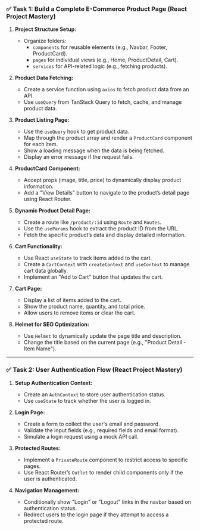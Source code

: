 ### ✅ **Task 1: Build a Complete E-Commerce Product Page (React Project Mastery)**  

1. **Project Structure Setup:**  
   - Organize folders:  
     - `components` for reusable elements (e.g., Navbar, Footer, ProductCard).  
     - `pages` for individual views (e.g., Home, ProductDetail, Cart).  
     - `services` for API-related logic (e.g., fetching products).  

2. **Product Data Fetching:**  
   - Create a service function using `axios` to fetch product data from an API.  
   - Use `useQuery` from TanStack Query to fetch, cache, and manage product data.  

3. **Product Listing Page:**  
   - Use the `useQuery` hook to get product data.  
   - Map through the product array and render a `ProductCard` component for each item.  
   - Show a loading message when the data is being fetched.  
   - Display an error message if the request fails.  

4. **ProductCard Component:**  
   - Accept props (image, title, price) to dynamically display product information.  
   - Add a "View Details" button to navigate to the product’s detail page using React Router.  

5. **Dynamic Product Detail Page:**  
   - Create a route like `/product/:id` using `Route` and `Routes`.  
   - Use the `useParams` hook to extract the product ID from the URL.  
   - Fetch the specific product’s data and display detailed information.  

6. **Cart Functionality:**  
   - Use React `useState` to track items added to the cart.  
   - Create a `CartContext` with `createContext` and `useContext` to manage cart data globally.  
   - Implement an "Add to Cart" button that updates the cart.  

7. **Cart Page:**  
   - Display a list of items added to the cart.  
   - Show the product name, quantity, and total price.  
   - Allow users to remove items or clear the cart.  

8. **Helmet for SEO Optimization:**  
   - Use `Helmet` to dynamically update the page title and description.  
   - Change the title based on the current page (e.g., "Product Detail - Item Name").  

---

### ✅ **Task 2: User Authentication Flow (React Project Mastery)**  

1. **Setup Authentication Context:**  
   - Create an `AuthContext` to store user authentication status.  
   - Use `useState` to track whether the user is logged in.  

2. **Login Page:**  
   - Create a form to collect the user's email and password.  
   - Validate the input fields (e.g., required fields and email format).  
   - Simulate a login request using a mock API call.  

3. **Protected Routes:**  
   - Implement a `PrivateRoute` component to restrict access to specific pages.  
   - Use React Router’s `Outlet` to render child components only if the user is authenticated.  

4. **Navigation Management:**  
   - Conditionally show "Login" or "Logout" links in the navbar based on authentication status.  
   - Redirect users to the login page if they attempt to access a protected route.  

